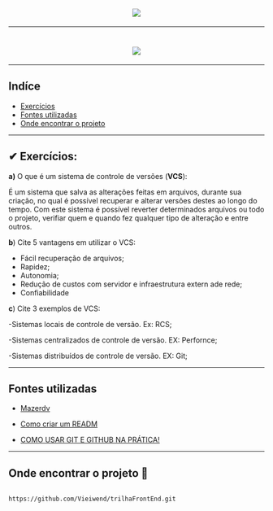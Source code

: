 <h1 align="center">
    <img src="https://ik.imagekit.io/vieiwen/trilhafrontend_D0hkhGwTEDEQ.jpg?ik-sdk-version=javascript-1.4.3&updatedAt=1646766987530">    
</h1>

---
<h1 align="center">
    <img src="https://ik.imagekit.io/vieiwen/ezgif.com-gif-maker__1__JocjLdI7H7-.gif?ik-sdk-version=javascript-1.4.3&updatedAt=1646786324928">
</h1>

---

## Indíce

- [Exercícios](#✔-exercícios)
- [Fontes utilizadas](#fontes-utilizadas)
- [Onde encontrar o projeto](#onde-encontrar-o-projeto-👀)

---
## ✔ Exercícios:


**a)** O que é um sistema de controle de versões (**VCS**):

É um sistema que salva as alterações feitas em arquivos, durante sua criação, no qual  é possível recuperar e alterar versões destes ao longo do tempo.
Com este sistema é possível reverter determinados arquivos ou todo o projeto, verifiar quem e quando fez qualquer tipo de alteração e entre outros.
	

**b**) Cite 5 vantagens em utilizar o VCS:
- Fácil recuperação de arquivos;
- Rapidez;
- Autonomia;
- Redução de custos com servidor e infraestrutura extern ade rede;
- Confiabilidade	
 

**c**) Cite 3 exemplos de VCS:

-Sistemas locais de controle de versão. Ex: RCS; 

-Sistemas centralizados de controle de versão. EX: Perfornce;

-Sistemas distribuídos de controle de versão. EX: Git;

---
## Fontes utilizadas

- [Mazerdv](https://mazer.dev/controle-de-versao-o-que-e/)

- [Como criar um READM](https://www.youtube.com/watch?v=Gcb60rPbnKA&t=958s)

- [COMO USAR GIT E GITHUB NA PRÁTICA!](https://www.youtube.com/watch?v=UBAX-13g8OM)

---

## Onde encontrar o projeto 👀

```bash

https://github.com/Vieiwend/trilhaFrontEnd.git  

```